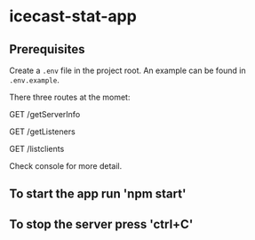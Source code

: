 # icecast-stat-app

## Prerequisites


Create a `.env` file in the project root. 
An example can be found in `.env.example`.


There three routes at the momet:


GET /getServerInfo

GET /getListeners

GET /listclients


Check console for more detail.


## To start the app run 'npm start'

## To stop the server press 'ctrl+C'


